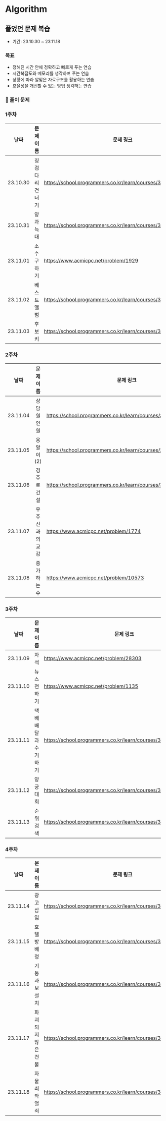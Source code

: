 # Algorithm

## 풀었던 문제 복습 
- 기간: 23.10.30 ~ 23.11.18
  
### 목표
- 정해진 시간 안에 정확하고 빠르게 푸는 연습
- 시간복잡도와 메모리를 생각하며 푸는 연습
- 상황에 따라 알맞은 자료구조를 활용하는 연습
- 효율성을 개선할 수 있는 방법 생각하는 연습

### 📑 풀이 문제

### 1주차

| 날짜   | 문제 이름 | 문제 링크                                       | 완료|
| :------: | :-------: |-------------------------------------------- | :--:|
| 23.10.30 | 징검다리 건너기 | https://school.programmers.co.kr/learn/courses/30/lessons/64062 |&#9745;|
| 23.10.31 | 양과 늑대 | https://school.programmers.co.kr/learn/courses/30/lessons/92343 |&#9745;|
| 23.11.01 | 소수 구하기 | https://www.acmicpc.net/problem/1929 |&#9745;|
| 23.11.02 | 베스트 앨범 | https://school.programmers.co.kr/learn/courses/30/lessons/42579 |&#9745;|
| 23.11.03 | 후보키 | https://school.programmers.co.kr/learn/courses/30/lessons/42890 |&#9745;|

### 2주차

| 날짜   | 문제 이름 | 문제 링크                                       |완료|
| :------: | :-------: |-------------------------------------------- | :--:|
| 23.11.04 | 상담원 인원 |https://school.programmers.co.kr/learn/courses/30/lessons/214288||
| 23.11.05 | 옹알이(2) |https://school.programmers.co.kr/learn/courses/30/lessons/133499||
| 23.11.06 | 경주로 건설 | https://school.programmers.co.kr/learn/courses/30/lessons/67259 ||
| 23.11.07 | 우주신과의 교감 | https://www.acmicpc.net/problem/1774 |&#9745;|
| 23.11.08 | 증가하는 수 | https://www.acmicpc.net/problem/10573 ||


### 3주차

| 날짜   | 문제 이름 | 문제 링크                                       |완료|
| :------: | :-------: |-------------------------------------------- | :--:|
| 23.11.09 | 자석 |https://www.acmicpc.net/problem/28303 ||
| 23.11.10 | 뉴스 전하기 | https://www.acmicpc.net/problem/1135 ||
| 23.11.11 | 택배 배달과 수거하기 | https://school.programmers.co.kr/learn/courses/30/lessons/150369 ||
| 23.11.12 | 양궁대회 | https://school.programmers.co.kr/learn/courses/30/lessons/92342 ||
| 23.11.13 | 순위검색 | https://school.programmers.co.kr/learn/courses/30/lessons/72412 ||

### 4주차

| 날짜   | 문제 이름 | 문제 링크                                       |완료|
| :------: | :-------: |-------------------------------------------- | :--:|
| 23.11.14 | 광고 삽입 | https://school.programmers.co.kr/learn/courses/30/lessons/72414 ||
| 23.11.15 | 호텔 방 배정 | https://school.programmers.co.kr/learn/courses/30/lessons/64063 ||
| 23.11.16 | 기둥과 보 설치 | https://school.programmers.co.kr/learn/courses/30/lessons/60061 ||
| 23.11.17 | 파괴되지 않은 건물 | https://school.programmers.co.kr/learn/courses/30/lessons/92344 ||
| 23.11.18 | 자물쇠와 열쇠 | https://school.programmers.co.kr/learn/courses/30/lessons/60059 ||

